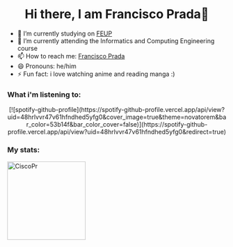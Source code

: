 <!--
**CiscoPr/CiscoPr** is a ✨ _special_ ✨ repository because its `README.md` (this file) appears on your GitHub profile.

Here are some ideas to get you started:

- 🔭 I’m currently working on ...
- 🌱 I’m currently learning ...
- 👯 I’m looking to collaborate on ...
- 🤔 I’m looking for help with ...
- 💬 Ask me about ...
- 📫 How to reach me: ...
- 😄 Pronouns: ...
- ⚡ Fun fact: ...
-->

<h1 align="center">Hi there, I am Francisco Prada👋</h1>

- 🔭 I’m currently studying on <a href="https://sigarra.up.pt/feup/pt/web_page.inicial" target="_blank">FEUP</a>
- 🌱 I’m currently attending the Informatics and Computing Engineering course
- 📫 How to reach me: <a href="https://www.linkedin.com/in/francisco-prada-566990222/" target="_blank">Francisco Prada</a>
- 😄 Pronouns: he/him
- ⚡ Fun fact: i love watching anime and reading manga :) 


### What i'm listening to: ###
<p align= "center">
[![spotify-github-profile](https://spotify-github-profile.vercel.app/api/view?uid=48hrlvvr47v61hfndhed5yfg0&cover_image=true&theme=novatorem&bar_color=53b14f&bar_color_cover=false)](https://spotify-github-profile.vercel.app/api/view?uid=48hrlvvr47v61hfndhed5yfg0&redirect=true)
</p>

### My stats: ###
<p align= "center>
  <img height="180em" src="https://github-readme-stats.vercel.app/api?username=CiscoPr&show_icons=true&theme=dark&include_all_commits=true&count_private=true" alt="CiscoPr">
  <img height="180em" src="https://github-readme-stats.vercel.app/api/top-langs/?username=CiscoPr&hide=makefile,cmake&layout=compact&theme=dark&include_all_commits=true&count_private=true&show_icons=true" alt="CiscoPr"> 
</p>

